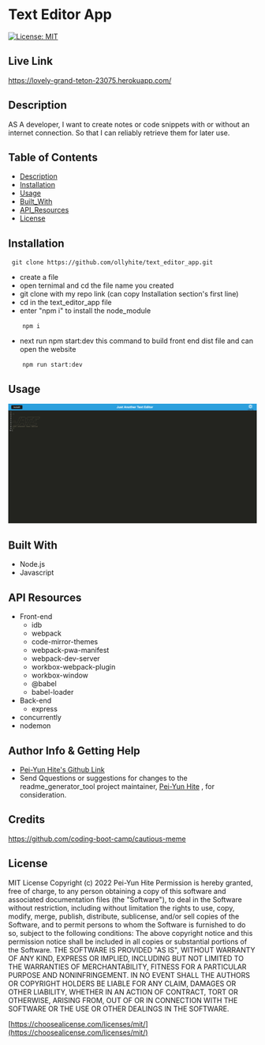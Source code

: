 # Text Editor App

[![License: MIT](https://img.shields.io/badge/License-MIT-yellow.svg)](https://opensource.org/licenses/MIT)

## Live Link

https://lovely-grand-teton-23075.herokuapp.com/

## Description

AS A developer, I want to create notes or code snippets with or without an internet connection. So that I can reliably retrieve them for later use.

## Table of Contents

- [Description](#description)
- [Installation](#installation)
- [Usage](#usage)
- [Built_With](#built-with)
- [API_Resources](#api-resources)
- [License](#license)

## Installation

```
 git clone https://github.com/ollyhite/text_editor_app.git
```

- create a file
- open ternimal and cd the file name you created
- git clone with my repo link (can copy Installation section's first line)
- cd in the text_editor_app file
- enter "npm i" to install the node_module

```
    npm i
```

- next run npm start:dev this command to build front end dist file and can open the website

```
    npm run start:dev
```

## Usage

![screenshot](./client/src/images/text_editor_screenshot.png)

## Built With

- Node.js
- Javascript

## API Resources

- Front-end
  - idb
  - webpack
  - code-mirror-themes
  - webpack-pwa-manifest
  - webpack-dev-server
  - workbox-webpack-plugin
  - workbox-window
  - @babel
  - babel-loader
- Back-end
  - express
- concurrently
- nodemon

## Author Info & Getting Help

- [Pei-Yun Hite's Github Link](https://github.com/ollyhite)
- Send Qquestions or suggestions for changes to the readme_generator_tool project maintainer, [Pei-Yun Hite](mailto:ollyhite8520@gmail.com?subject=[GitHub]%20employee_organizer%20) , for consideration.

## Credits

https://github.com/coding-boot-camp/cautious-meme

## License

MIT License
Copyright (c) 2022 Pei-Yun Hite
Permission is hereby granted, free of charge, to any person obtaining a copy of this software and associated documentation files (the "Software"), to deal in the Software without restriction, including without limitation the rights to use, copy, modify, merge, publish, distribute, sublicense, and/or sell copies of the Software, and to permit persons to whom the Software is furnished to do so, subject to the following conditions:
The above copyright notice and this permission notice shall be included in all copies or substantial portions of the Software.
THE SOFTWARE IS PROVIDED "AS IS", WITHOUT WARRANTY OF ANY KIND, EXPRESS OR IMPLIED, INCLUDING BUT NOT LIMITED TO THE WARRANTIES OF MERCHANTABILITY, FITNESS FOR A PARTICULAR PURPOSE AND NONINFRINGEMENT. IN NO EVENT SHALL THE AUTHORS OR COPYRIGHT HOLDERS BE LIABLE FOR ANY CLAIM, DAMAGES OR OTHER LIABILITY, WHETHER IN AN ACTION OF CONTRACT, TORT OR OTHERWISE, ARISING FROM, OUT OF OR IN CONNECTION WITH THE SOFTWARE OR THE USE OR OTHER DEALINGS IN THE SOFTWARE.

[https://choosealicense.com/licenses/mit/](https://choosealicense.com/licenses/mit/)
